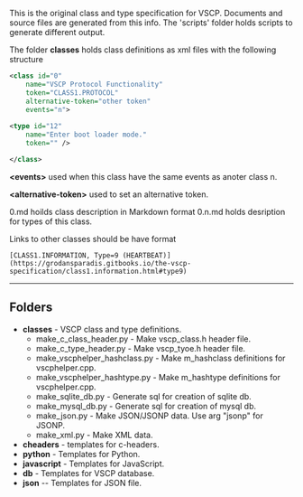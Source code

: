 
This is the original class and type specification for VSCP. Documents and source files are generated from this info. The 'scripts' folder holds scripts to generate different output.

The folder **classes** holds class definitions as xml files with the following structure

```xml
<class id="0" 
    name="VSCP Protocol Functionality" 
    token="CLASS1.PROTOCOL"
    alternative-token="other token" 
    events="n">
    
<type id="12"
    name="Enter boot loader mode." 
    token="" />

</class>
```

**\<events\>** used when this class have the same events as anoter class n.

**\<alternative-token\>** used to set an alternative token.

0.md hoilds class description in Markdown format
0.n.md holds desription for types of this class.

Links to other classes should be have format

    [CLASS1.INFORMATION, Type=9 (HEARTBEAT)](https://grodansparadis.gitbooks.io/the-vscp-specification/class1.information.html#type9)

----

## Folders

* **classes** - VSCP class and type definitions.
    * make_c_class_header.py - Make vscp_class.h header file.
    * make_c_type_header.py - Make vscp_tyoe.h header file.
    * make_vscphelper_hashclass.py - Make m_hashclass definitions for vscphelper.cpp.
    * make_vscphelper_hashtype.py - Make m_hashtype definitions for vscphelper.cpp.
    * make_sqlite_db.py - Generate sql for creation of sqlite db.
    * make_mysql_db.py - Generate sql for creation of mysql db.
    * make_json.py - Make JSON/JSONP data. Use arg "jsonp" for JSONP.
    * make_xml.py - Make XML data.
* **cheaders** - templates for c-headers.
* **python** - Templates for Python.
* **javascript** - Templates for JavaScript.
* **db** - Templates for VSCP database.
* **json** -- Templates for JSON file.

